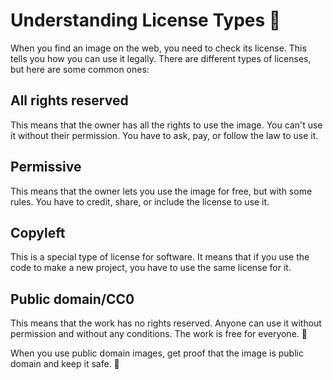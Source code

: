 # Understanding License Types 📄

When you find an image on the web, you need to check its license. This tells you how you can use it legally.
There are different types of licenses, but here are some common ones:

## All rights reserved

This means that the owner has all the rights to use the image.
You can't use it without their permission. You have to ask, pay, or follow the law to use it.

## Permissive

This means that the owner lets you use the image for free, but with some rules.
You have to credit, share, or include the license to use it.

## Copyleft

This is a special type of license for software.
It means that if you use the code to make a new project, you have to use the same license for it.

## Public domain/CC0

This means that the work has no rights reserved.
Anyone can use it without permission and without any conditions. The work is free for everyone. 🎁

When you use public domain images, get proof that the image is public domain and keep it safe. 📸
